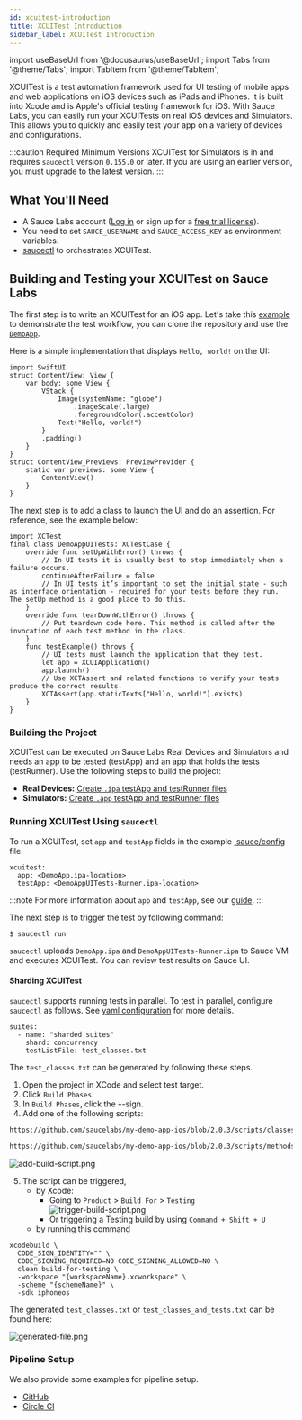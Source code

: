 ```yaml
---
id: xcuitest-introduction
title: XCUITest Introduction
sidebar_label: XCUITest Introduction
---
```


import useBaseUrl from '@docusaurus/useBaseUrl';
import Tabs from '@theme/Tabs';
import TabItem from '@theme/TabItem';

XCUITest is a test automation framework used for UI testing of mobile apps and web applications on iOS devices such as iPads and iPhones. It is built into Xcode and is Apple's official testing framework for iOS. With Sauce Labs, you can easily run your XCUITests on real iOS devices and Simulators. This allows you to quickly and easily test your app on a variety of devices and configurations.

:::caution Required Minimum Versions
XCUITest for Simulators is in and requires `saucectl` version `0.155.0` or later. If you are using an earlier version, you must upgrade to the latest version.
:::

## What You'll Need

- A Sauce Labs account ([Log in](https://accounts.saucelabs.com/am/XUI/#login/) or sign up for a [free trial license](https://saucelabs.com/sign-up)).
- You need to set `SAUCE_USERNAME` and `SAUCE_ACCESS_KEY` as environment variables.
- [saucectl](https://docs.saucelabs.com/dev/cli/saucectl/) to orchestrates XCUITest.

## Building and Testing your XCUITest on Sauce Labs

The first step is to write an XCUITest for an iOS app. Let's take this [example](https://github.com/saucelabs/saucectl-xcuitest-example/tree/main/DemoApp) to demonstrate the test workflow, you can clone the repository and use the [`DemoApp`](https://github.com/saucelabs/saucectl-xcuitest-example/tree/main/DemoApp/DemoApp).

Here is a simple implementation that displays `Hello, world!` on the UI:

```
import SwiftUI
struct ContentView: View {
    var body: some View {
        VStack {
            Image(systemName: "globe")
                .imageScale(.large)
                .foregroundColor(.accentColor)
            Text("Hello, world!")
        }
        .padding()
    }
}
struct ContentView_Previews: PreviewProvider {
    static var previews: some View {
        ContentView()
    }
}
```

The next step is to add a class to launch the UI and do an assertion. For reference, see the example below:

```
import XCTest
final class DemoAppUITests: XCTestCase {
    override func setUpWithError() throws {
        // In UI tests it is usually best to stop immediately when a failure occurs.
        continueAfterFailure = false
        // In UI tests it’s important to set the initial state - such as interface orientation - required for your tests before they run. The setUp method is a good place to do this.
    }
    override func tearDownWithError() throws {
        // Put teardown code here. This method is called after the invocation of each test method in the class.
    }
    func testExample() throws {
        // UI tests must launch the application that they test.
        let app = XCUIApplication()
        app.launch()
        // Use XCTAssert and related functions to verify your tests produce the correct results.
        XCTAssert(app.staticTexts["Hello, world!"].exists)
    }
}
```

### Building the Project

XCUITest can be executed on Sauce Labs Real Devices and Simulators and needs an app to be tested (testApp) and an app that holds the tests (testRunner). Use the following steps to build the project:

- **Real Devices:** [Create `.ipa` testApp and testRunner files](/mobile-apps/automated-testing/ipa-files/)
- **Simulators:** [Create `.app` testApp and testRunner files](/mobile-apps/automated-testing/app-files/)

### Running XCUITest Using `saucectl`

To run a XCUITest, set `app` and `testApp` fields in the example [.sauce/config](https://github.com/saucelabs/saucectl-xcuitest-example/blob/main/.sauce/config.yml) file.

```
xcuitest:
  app: <DemoApp.ipa-location>
  testApp: <DemoAppUITests-Runner.ipa-location>
```

:::note
For more information about `app` and `testApp`, see our [guide](https://docs.saucelabs.com/mobile-apps/automated-testing/espresso-xcuitest/xcuitest/#xcuitest).
:::

The next step is to trigger the test by following command:

```
$ saucectl run
```

`saucectl` uploads `DemoApp.ipa` and `DemoAppUITests-Runner.ipa` to Sauce VM and executes XCUITest. You can review test results on Sauce UI.

#### Sharding XCUITest

`saucectl` supports running tests in parallel. To test in parallel, configure `saucectl` as follows. See [yaml configuration](./xcuitest.md#shard) for more details.

```
suites:
  - name: "sharded suites"
    shard: concurrency
    testListFile: test_classes.txt
```

The `test_classes.txt` can be generated by following these steps.

1. Open the project in XCode and select test target.
2. Click `Build Phases`.
3. In `Build Phases`, click the `+`-sign.
4. Add one of the following scripts:

```bash reference
https://github.com/saucelabs/my-demo-app-ios/blob/2.0.3/scripts/classes.sh
```

```bash reference
https://github.com/saucelabs/my-demo-app-ios/blob/2.0.3/scripts/methods.sh
```

![add-build-script.png](/img/xcuitest/add-build-script.png)

5. The script can be triggered,
   - by Xcode:
     - Going to `Product` > `Build For` > `Testing`
       ![trigger-build-script.png](/img/xcuitest/trigger-build-script.png)
     - Or triggering a Testing build by using `Command + Shift + U`
   - by running this command

```
xcodebuild \
  CODE_SIGN_IDENTITY="" \
  CODE_SIGNING_REQUIRED=NO CODE_SIGNING_ALLOWED=NO \
  clean build-for-testing \
  -workspace "{workspaceName}.xcworkspace" \
  -scheme "{schemeName}" \
  -sdk iphoneos
```

The generated `test_classes.txt` or `test_classes_and_tests.txt` can be found here:

![generated-file.png](/img/xcuitest/generated-file.png)

### Pipeline Setup

We also provide some examples for pipeline setup.

- [GitHub](https://github.com/saucelabs/saucectl-xcuitest-example/blob/main/.github/workflows/test.yml)
- [Circle CI](https://github.com/saucelabs/saucectl-xcuitest-example/blob/main/.circleci/config.yml)
